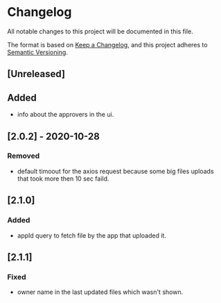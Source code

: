 # Changelog

All notable changes to this project will be documented in this file.

The format is based on [Keep a Changelog](https://keepachangelog.com/en/1.0.0/),
and this project adheres to [Semantic Versioning](https://semver.org/spec/v2.0.0.html).

## [Unreleased]

## Added

- info about the approvers in the ui.

## [2.0.2] - 2020-10-28

### Removed

- default timoout for the axios request because some big files uploads that took more then 10 sec faild.

## [2.1.0]

### Added

- appId query to fetch file by the app that uploaded it.

## [2.1.1]

### Fixed

- owner name in the last updated files which wasn't shown.
